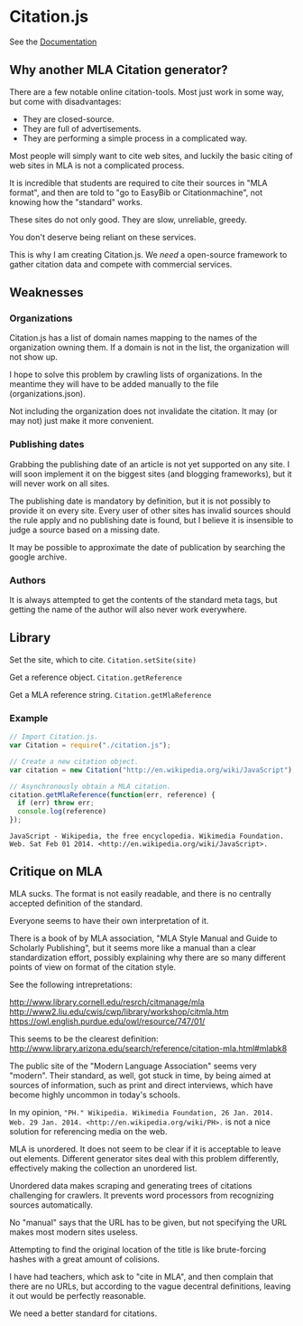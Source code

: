 Citation.js
========

See the [Documentation](https://github.com/AlexanderSelzer/Citation.js/blob/master/docs.md)

## Why another MLA Citation generator?

There are a few notable online citation-tools.
Most just work in some way, but come with disadvantages:
* They are closed-source.
* They are full of advertisements.
* They are performing a simple process in a complicated way.

Most people will simply want to cite web sites,
and luckily the basic citing of web sites
in MLA is not a complicated process.

It is incredible that students are required to cite
their sources in "MLA format",
and then are told to "go to EasyBib or Citationmachine",
not knowing how the "standard" works.

These sites do not only good.
They are slow, unreliable, greedy.

You don't deserve being reliant on these services.

This is why I am creating Citation.js.
We *need* a open-source framework to gather citation data
and compete with commercial services.

## Weaknesses

### Organizations

Citation.js has a list of domain names mapping to the
names of the organization owning them.
If a domain is not in the list, the organization will
not show up.

I hope to solve this problem by crawling lists of organizations.
In the meantime they will have to be added manually to the
file (organizations.json).

Not including the organization does not invalidate the citation.
It may (or may not) just make it more convenient.

### Publishing dates

Grabbing the publishing date of an article is not yet supported
on any site. I will soon implement it on the biggest sites (and
blogging frameworks), but it will never work on all sites.

The publishing date is mandatory by definition, but it is not
possibly to provide it on every site.
Every user of other sites
has invalid sources should the rule apply and no publishing date is found,
but I believe it is insensible to judge a source based on a missing date.

It may be possible to approximate the date of publication by searching the google archive.

### Authors

It is always attempted to get the contents of the standard meta tags,
but getting the name of the author will also never work everywhere.

## Library

Set the site, which to cite.
`Citation.setSite(site)`

Get a reference object.
`Citation.getReference`

Get a MLA reference string.
`Citation.getMlaReference`

### Example

```javascript
// Import Citation.js.
var Citation = require("./citation.js");

// Create a new citation object.
var citation = new Citation("http://en.wikipedia.org/wiki/JavaScript");

// Asynchronously obtain a MLA citation.
citation.getMlaReference(function(err, reference) {
  if (err) throw err;
  console.log(reference)
});
```

`JavaScript - Wikipedia, the free encyclopedia. Wikimedia Foundation. Web. Sat Feb 01 2014. <http://en.wikipedia.org/wiki/JavaScript>.`

## Critique on MLA

MLA sucks.
The format is not easily readable, and there is
no centrally accepted definition of the standard.

Everyone seems to have their own interpretation of it.

There is a book of by MLA association,
"MLA Style Manual and Guide to Scholarly Publishing",
but it seems more like a manual than a clear standardization effort,
possibly explaining why there are so many different points of
view on format of the citation style.

See the following intrepretations:

http://www.library.cornell.edu/resrch/citmanage/mla
http://www2.liu.edu/cwis/cwp/library/workshop/citmla.htm
https://owl.english.purdue.edu/owl/resource/747/01/

This seems to be the clearest definition:
http://www.library.arizona.edu/search/reference/citation-mla.html#mlabk8

The public site of the "Modern Language Association"
seems very "modern".
Their standard, as well, got stuck in time,
by being aimed at sources of information,
such as print and direct interviews,
which have become highly uncommon in today's schools.

In my opinion,
`"PH." Wikipedia. Wikimedia Foundation, 26 Jan. 2014. Web. 29 Jan. 2014. <http://en.wikipedia.org/wiki/PH>.`
is not a nice solution for referencing media on the web.

MLA is unordered.
It does not seem to be clear if it is acceptable to leave out elements.
Different generator sites deal with this problem differently,
effectively making the collection an unordered list.

Unordered data makes scraping and generating trees of citations
challenging for crawlers.
It prevents word processors from recognizing sources automatically.

No "manual" says that the URL has to be given,
but not specifying the URL makes most modern sites useless.

Attempting to find the original location of the title
is like brute-forcing hashes with a great amount of colisions.

I have had teachers, which ask to "cite in MLA", and then
complain that there are no URLs,
but according to the vague decentral definitions, leaving it out
would be perfectly reasonable.

We need a better standard for citations.
